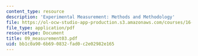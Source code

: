 ```yaml
---
content_type: resource
description: 'Experimental Measurement: Methods and Methodology'
file: https://ol-ocw-studio-app-production.s3.amazonaws.com/courses/16-621-experimental-projects-i-spring-2003/bb1c0a906b690832fad0c2e02982e165_09_measurement03.pdf
file_type: application/pdf
resourcetype: Document
title: 09_measurement03.pdf
uid: bb1c0a90-6b69-0832-fad0-c2e02982e165
---
```

